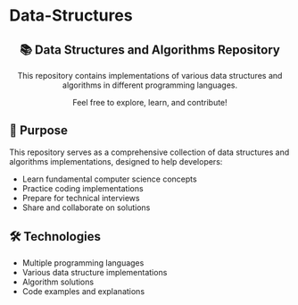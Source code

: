 # Data-Structures

<div align="center">
  <h2>📚 Data Structures and Algorithms Repository</h2>
  <p>This repository contains implementations of various data structures and algorithms in different programming languages.</p>
  <p>Feel free to explore, learn, and contribute!</p>
</div>

## 🎯 Purpose
This repository serves as a comprehensive collection of data structures and algorithms implementations, designed to help developers:
- Learn fundamental computer science concepts
- Practice coding implementations
- Prepare for technical interviews
- Share and collaborate on solutions

## 🛠️ Technologies
- Multiple programming languages
- Various data structure implementations
- Algorithm solutions
- Code examples and explanations